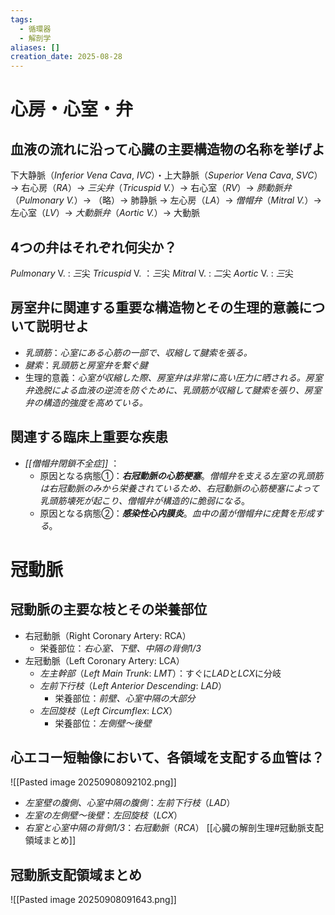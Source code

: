 ```yaml
---
tags:
  - 循環器
  - 解剖学
aliases: []
creation_date: 2025-08-28
---
```


# 心房・心室・弁

## 血液の流れに沿って心臓の主要構造物の名称を挙げよ
下大静脈（*Inferior Vena Cava*, *IVC*）・上大静脈（*Superior Vena Cava*, *SVC*）→ 右心房（*RA*）→ *三尖弁*（*Tricuspid V.*）→ 右心室（*RV*）→ *肺動脈弁*（*Pulmonary V.*）→ （略）→ 肺静脈 → 左心房（*LA*）→ *僧帽弁*（*Mitral V.*）→ 左心室（*LV*）→ *大動脈弁*（*Aortic V.*）→ 大動脈

## 4つの弁はそれぞれ何尖か？
*Pulmonary* V. : *三*尖
*Tricuspid* V. ：*三*尖
*Mitral* V. : *二*尖
*Aortic* V. : *三*尖

## 房室弁に関連する重要な構造物とその生理的意義について説明せよ
- *乳頭筋*：*心室にある心筋の一部で、収縮して腱索を張る。*
- *腱索*：*乳頭筋と房室弁を繋ぐ腱*
- 生理的意義：*心室が収縮した際、房室弁は非常に高い圧力に晒される。房室弁逸脱による血液の逆流を防ぐために、乳頭筋が収縮して腱索を張り、房室弁の構造的強度を高めている。*
　　　　　　　　　　　　　　　　　　　　　　　　　　　　　　　　　　　　　　　　　　　　　　　　　　　　　　　　　　　　　　　　　　　　　　　　　　　　　　　　　　　　　　　　　　　　　　　　　　　　　　　　　　　　　　　　　　　　　　　　　　　　　　　　　　　　　　　　　　　　　　　　　　　　　　　　　　　　　　　　　　　　　　　　　　　　　　　　　　　　　　　　　　　　　　　　　　　　　　　　　　　　　　　　　　　　　　　　　　　　　　　　　　　　　　　　　　　　　　　　　　　　　　　　　　　　　　　　　　　　　　　　　　　　　　　　　　　　　　　　　　　　　　　　　　　　　
## 関連する臨床上重要な疾患
- *[[僧帽弁閉鎖不全症]]* ：
	- 原因となる病態①：***右冠動脈の心筋梗塞***。*僧帽弁を支える左室の乳頭筋は右冠動脈のみから栄養されているため、右冠動脈の心筋梗塞によって乳頭筋壊死が起こり、僧帽弁が構造的に脆弱になる*。
	- 原因となる病態②：***感染性心内膜炎***。*血中の菌が僧帽弁に疣贅を形成する*。


# 冠動脈
## 冠動脈の主要な枝とその栄養部位
- 右冠動脈（Right Coronary Artery: RCA）
	- 栄養部位：*右心室、下壁、中隔の背側1/3*
- 左冠動脈（Left Coronary Artery: LCA）
	- *左主幹部*（*Left Main Trunk*: *LMT*）：すぐに*LAD*と*LCX*に分岐
	- *左前下行枝*（*Left Anterior Descending*: *LAD*）
		- 栄養部位：*前壁、心室中隔の大部分*
	- *左回旋枝*（*Left Circumflex*: *LCX*）
		- 栄養部位：*左側壁～後壁*
## 心エコー短軸像において、各領域を支配する血管は？
![[Pasted image 20250908092102.png]]
- *左室壁の腹側、心室中隔の腹側*：*左前下行枝*（*LAD*）
- *左室の左側壁～後壁*：*左回旋枝*（*LCX*）
- *右室と心室中隔の背側1/3*：*右冠動脈*（*RCA*）
[[心臓の解剖生理#冠動脈支配領域まとめ]]
## 冠動脈支配領域まとめ
![[Pasted image 20250908091643.png]]





